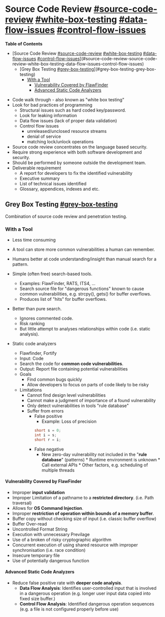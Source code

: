 # Source Code Review [#source-code-review]() [#white-box-testing]() [#data-flow-issues]() [#control-flow-issues]()

<!-- markdown-toc start - Don't edit this section. Run M-x markdown-toc-refresh-toc -->
**Table of Contents**

- [Source Code Review [#source-code-review]() [#white-box-testing]() [#data-flow-issues]() [#control-flow-issues]()](#source-code-review-source-code-review-white-box-testing-data-flow-issues-control-flow-issues)
    - [Grey Box Testing [#grey-box-testing]()](#grey-box-testing-grey-box-testing)
        - [With a Tool](#with-a-tool)
            - [Vulnerability Covered by FlawFinder](#vulnerability-covered-by-flawfinder)
            - [Advanced Static Code Analyzers](#advanced-static-code-analyzers)

<!-- markdown-toc end -->


* Code walk through - also known as "white box testing"
* Look for bad practices of programming
    * Structural issues such as hard coded key/password.
    * Look for leaking information
    * Data flow issues (lack of proper data validation)
    * Control flow issues
        * unreleased/unclosed resource streams
        * denial of service
        * matching lock/unlock operations
* Source code review concentrates on the language based security.
* Require strong experience with both software development and security.
* Should be performed by someone outside the development team.
* Deliverable requirement
    * A report for developers to fix the identified vulnerability
    * Executive summary
    * List of technical issues identified
    * Glossary, appendices, indexes and etc.

## Grey Box Testing [#grey-box-testing]()
Combination of source code review and penetration testing.

### With a Tool
* Less time consuming
* A tool can store more common vulnerabilities a human can remember.
* Humans better at code understanding/insight than manual search for a pattern.
* Simple (often free) search-based tools.
    * Examples: FlawFinder, RATS, ITS4, ...
    * Search source file for "dangerous functions" known to cause common vulnerabilities, e.g. strcpy(), gets() for buffer overflows.
    * Produces list of "hits" for buffer overflows.
* Better than pure search.
    * Ignores commented code.
    * Risk ranking
    * But little attempt to analyses relationships within code (i.e. static analysis).

* Static code analyzers
  * Flawfinder, Fortify
  * Input: Code
  * Search the code for **common code vulnerabilities**.
  * Output: Report file containing potential vulnerabilities
  * Goals
    * Find common bugs quickly
    * Allow developers to focus on parts of code likely to be risky
  * Limitations
    * Cannot find design level vulnerabilities
    * Cannot make a judgment of importance of a found vulnerability
    * Only detect vulnerabilities in tools "rule database"
    * Suffer from errors
      * False positive
        * Example: Loss of precision
        ```c
        short s = 0;
        int i = s;
        short r = i;
        ```
      * False negative
        * New zero-day vulnerability not included in the "**rule database**" (patterns) * Runtime environment is unknown * Call external APIs * Other factors, e.g. scheduling of multiple threads

#### Vulnerability Covered by FlawFinder
* Improper **input validation**
* Improper Limitation of a pathname to a **restricted directory**. (i.e. Path traversal)
* Allows for **OS Command Injection**.
* Improper **restriction of operation within bounds of a memory buffer**.
* Buffer copy without checking size of input (i.e. classic buffer overflow)
* Buffer Over-read
* Uncontrolled Format String
* Execution with unnecessary Previlage
* Use of a broken of risky cryptographic algorithm
* Concurrent execution of using shared resource with improper synchronisation (i.e. race condition)
* Insecure temporary file
* Use of potentially dangerous function

#### Advanced Static Code Analyzers
* Reduce false positive rate with **deeper code analysis**.
  * **Data Flow Analysis**: Identifies user-controlled input that is involved in a dangerous operation (e.g. longer user input data copied into fixed size buffer.)
  * **Control Flow Analysis**: Identified dangerous operation sequences (e.g. a file is not configured properly before use)
